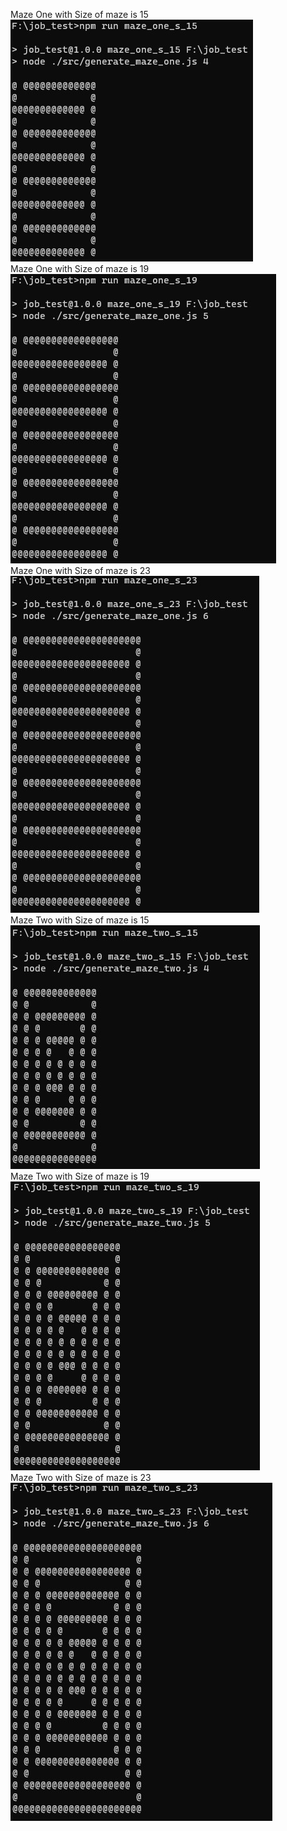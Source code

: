 Maze One with Size of maze is 15</br>
![Alt text](./img/maze_one_s_15.jpg?raw=true "Maze One with Size of maze is 15")</br>
Maze One with Size of maze is 19</br>
![Alt text](./img/maze_one_s_19.jpg?raw=true "Maze One with Size of maze is 19")</br>
Maze One with Size of maze is 23</br>
![Alt text](./img/maze_one_s_23.jpg?raw=true "Maze One with Size of maze is 23")</br>
Maze Two with Size of maze is 15</br>
![Alt text](./img/maze_two_s_15.jpg?raw=true "Maze Two with Size of maze is 15")</br>
Maze Two with Size of maze is 19</br>
![Alt text](./img/maze_two_s_19.jpg?raw=true "Maze Two with Size of maze is 19")</br>
Maze Two with Size of maze is 23</br>
![Alt text](./img/maze_two_s_23.jpg?raw=true "Maze Two with Size of maze is 23")</br>